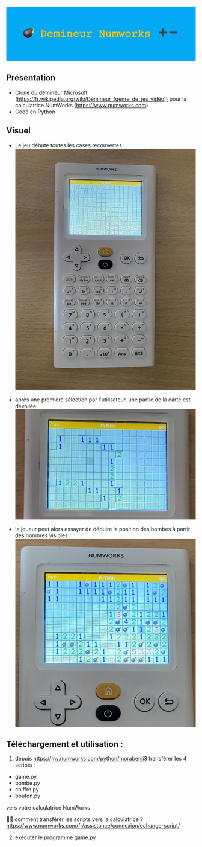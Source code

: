 ![demineurBanniere](demineurBanniere.png)

## Présentation
- Clone du démineur Microsoft (https://fr.wikipedia.org/wiki/Démineur_(genre_de_jeu_vidéo)) pour la calculatrice NumWorks (https://www.numworks.com)
- Codé en Python 

## Visuel
- Le jeu débute toutes les cases recouvertes 
![visuel1](visuel1.jpg)

- après une première sélection par l'utilisateur, une partie de la carte est dévoilée
![visuel2](visuel2.jpg)

- le joueur peut alors essayer de déduire la position des bombes à partir des nombres visibles
![visuel3](visuel3.jpg)

## Téléchargement et utilisation : 
1. depuis https://my.numworks.com/python/morabenji3 transférer les 4 scripts : 
  -  game.py
  -  bombe.py
  -  chiffre.py
  -  bouton.py

vers votre calculatrice NumWorks

🤷‍♂️ comment transférer les scripts vers la calculatrice ? https://www.numworks.com/fr/assistance/connexion/echange-script/

2. exécuter le programme game.py
